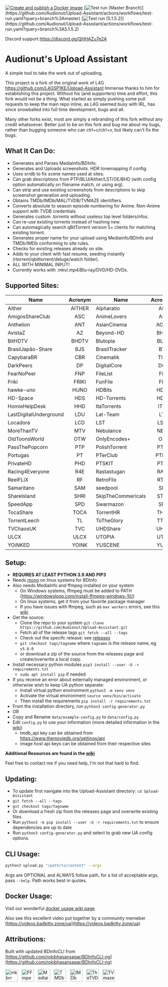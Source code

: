 [![Create and publish a Docker image](https://github.com/Audionut/Upload-Assistant/actions/workflows/docker-image.yml/badge.svg?branch=master)](https://github.com/Audionut/Upload-Assistant/actions/workflows/docker-image.yml) [![Test run (Master Branch)](https://img.shields.io/github/actions/workflow/status/Audionut/Upload-Assistant/test-run.yaml?branch=master&label=Test%20run%20(Master%20Branch%202025-07-04%2006:06%20UTC))](https://github.com/Audionut/Upload-Assistant/actions/workflows/test-run.yaml?query=branch%3Amaster) [![Test run (5.1.5.2)](https://img.shields.io/github/actions/workflow/status/Audionut/Upload-Assistant/test-run.yaml?branch=5.1.5.2&label=Test%20run%20(5.1.5.2%202025-07-19%2014:24%20UTC))](https://github.com/Audionut/Upload-Assistant/actions/workflows/test-run.yaml?query=branch%3A5.1.5.2)

Discord support https://discord.gg/QHHAZu7e2A

# Audionut's Upload Assistant

A simple tool to take the work out of uploading.

This project is a fork of the original work of L4G https://github.com/L4GSP1KE/Upload-Assistant
Immense thanks to him for establishing this project. Without his (and supporters) time and effort, this fork would not be a thing.
What started as simply pushing some pull requests to keep the main repo inline, as L4G seemed busy with IRL, has since snowballed into full time development, bugs and all.

Many other forks exist, most are simply a rebranding of this fork without any credit whatsoever.
Better just to be on this fork and bug me about my bugs, rather than bugging someone who can ctrl+c/ctrl+v, but likely can't fix the bugs.

## What It Can Do:
- Generates and Parses MediaInfo/BDInfo.
- Generates and Uploads screenshots. HDR tonemapping if config.
- Uses srrdb to fix scene names used at sites.
- Can grab descriptions from PTP/BLU/Aither/LST/OE/BHD (with config option automatically on filename match, or using arg).
- Can strip and use existing screenshots from descriptions to skip screenshot generation and uploading.
- Obtains TMDb/IMDb/MAL/TVDB/TVMAZE identifiers.
- Converts absolute to season episode numbering for Anime. Non-Anime support with TVDB credentials
- Generates custom .torrents without useless top level folders/nfos.
- Can re-use existing torrents instead of hashing new.
- Can automagically search qBitTorrent version 5+ clients for matching existing torrent.
- Generates proper name for your upload using Mediainfo/BDInfo and TMDb/IMDb conforming to site rules.
- Checks for existing releases already on site.
- Adds to your client with fast resume, seeding instantly (rtorrent/qbittorrent/deluge/watch folder).
- ALL WITH MINIMAL INPUT!
- Currently works with .mkv/.mp4/Blu-ray/DVD/HD-DVDs.

## Supported Sites:

| Name               | Acronym | Name            | Acronym |
|--------------------|:-------:|-----------------|:-------:|
| Aither             | AITHER  | Alpharatio      | AR      |
| AmigosShareClub    | ASC     | AnimeLovers     | AL      |
| Anthelion          | ANT     | AsianCinema     | ACM     |
| AvistaZ            | AZ      | Beyond-HD       | BHD     |
| BitHDTV            | BHDTV   | Blutopia        | BLU     |
| BrasilJapão-Share  | BJS     | BrasilTracker   | BT      |
| CapybaraBR         | CBR     | Cinematik       | TIK     |
| DarkPeers          | DP      | DigitalCore     | DC      |
| FearNoPeer         | FNP     | FileList        | FL      |
| Friki              | FRIKI   | FunFile         | FF      |
| hawke-uno          | HUNO    | HDBits          | HDB     |
| HD-Space           | HDS     | HD-Torrents     | HDT     |
| HomieHelpDesk      | HHD     | ItaTorrents     | ITT     |
| LastDigitalUnderground | LDU | Lat-Team        | LT      |
| Locadora           | LCD     | LST             | LST     |
| MoreThanTV         | MTV     | Nebulance       | NBL     |
| OldToonsWorld      | OTW     | OnlyEncodes+    | OE      |
| PassThePopcorn     | PTP     | PolishTorrent   | PTT     |
| Portugas           | PT      | PTerClub        | PTER    |
| PrivateHD          | PHD     | PTSKIT          | PTS     |
| Racing4Everyone    | R4E     | Rastastugan     | RAS     |
| ReelFLiX           | RF      | RetroFlix       | RTF     |
| Samaritano         | SAM     | seedpool        | SP      |
| ShareIsland        | SHRI    | SkipTheCommericals | STC  |
| SpeedApp           | SPD     | Swarmazon       | SN      |
| TocaShare          | TOCA    | TorrentHR       | THR     |
| TorrentLeech       | TL      | ToTheGlory      | TTG     |
| TVChaosUK          | TVC     | UHDShare        | UHD     |
| ULCX               | ULCX    | UTOPIA          | UTP     |
| YOiNKED            | YOINK   | YUSCENE         | YUS     |

## **Setup:**
- **REQUIRES AT LEAST PYTHON 3.9 AND PIP3**
- Needs [mono](https://www.mono-project.com/) on linux systems for BDInfo
- Also needs MediaInfo and ffmpeg installed on your system
  - On Windows systems, ffmpeg must be added to PATH (https://windowsloop.com/install-ffmpeg-windows-10/)
  - On linux systems, get it from your favorite package manager
  - If you have issues with ffmpeg, such as `max workers` errors, see this [wiki](https://github.com/Audionut/Upload-Assistant/wiki/ffmpeg---max-workers-issues)
- Get the source:
  - Clone the repo to your system `git clone https://github.com/Audionut/Upload-Assistant.git`
  - Fetch all of the release tags `git fetch --all --tags`
  - Check out the specifc release: see [releases](https://github.com/Audionut/Upload-Assistant/releases)
  - `git checkout tags/tagname` where `tagname` is the release name, eg `v5.0.0`
  - or download a zip of the source from the releases page and create/overwrite a local copy.
- Install necessary python modules `pip3 install --user -U -r requirements.txt`
  - `sudo apt install pip` if needed
- If you receive an error about externally managed environment, or otherwise wish to keep UA python separate:
  - Install virtual python environment `python3 -m venv venv`
  - Activate the virtual environment `source venv/bin/activate`
  - Then install the requirements `pip install -r requirements.txt`
- From the installation directory, run `python3 config-generator.py`
- OR
- Copy and Rename `data/example-config.py` to `data/config.py`
- Edit `config.py` to use your information (more detailed information in the [wiki](https://github.com/Audionut/Upload-Assistant/wiki))
  - tmdb_api key can be obtained from https://www.themoviedb.org/settings/api
  - image host api keys can be obtained from their respective sites

**Additional Resources are found in the [wiki](https://github.com/Audionut/Upload-Assistant/wiki)**

Feel free to contact me if you need help, I'm not that hard to find.

## **Updating:**
- To update first navigate into the Upload-Assistant directory: `cd Upload-Assistant`
- `git fetch --all --tags`
- `git checkout tags/tagname`
- Or download a fresh zip from the releases page and overwrite existing files
- Run `python3 -m pip install --user -U -r requirements.txt` to ensure dependencies are up to date
- Run `python3 config-generator.py` and select to grab new UA config options.

## **CLI Usage:**

```bash
python3 upload.py "/path/to/content" --args
````

Args are OPTIONAL and ALWAYS follow path, for a list of acceptable args, pass `--help`.
Path works best in quotes.

## **Docker Usage:**

Visit our wonderful [docker usage wiki page](https://github.com/Audionut/Upload-Assistant/wiki/Docker)

Also see this excellent video put together by a community memeber [https://videos.badkitty.zone/ua](https://videos.badkitty.zone/ua)

## **Attributions:**

Built with updated BDInfoCLI from [https://github.com/rokibhasansagar/BDInfoCLI-ng](https://github.com/rokibhasansagar/BDInfoCLI-ng)

<p>
  <a href="https://github.com/autobrr/mkbrr"><img src="https://github.com/autobrr/mkbrr/blob/main/.github/assets/mkbrr-dark.png?raw=true" alt="mkbrr" height="40px;"></a>&nbsp;&nbsp;
  <a href="https://ffmpeg.org/"><img src="https://i.postimg.cc/xdj3BS7S/FFmpeg-Logo-new-svg.png" alt="FFmpeg" height="40px;"></a>&nbsp;&nbsp;
  <a href="https://mediaarea.net/en/MediaInfo"><img src="https://i.postimg.cc/vTkjXmHh/Media-Info-Logo-svg.png" alt="Mediainfo" height="40px;"></a>&nbsp;&nbsp;
  <a href="https://www.themoviedb.org/"><img src="https://i.postimg.cc/1tpXHx3k/blue-square-2-d537fb228cf3ded904ef09b136fe3fec72548ebc1fea3fbbd1ad9e36364db38b.png" alt="TMDb" height="40px;"></a>&nbsp;&nbsp;
  <a href="https://www.imdb.com/"><img src="https://i.postimg.cc/CLVmvwr1/IMDb-Logo-Rectangle-Gold-CB443386186.png" alt="IMDb" height="40px;"></a>&nbsp;&nbsp;
  <a href="https://thetvdb.com/"><img src="https://i.postimg.cc/Hs1KKqsS/logo1.png" alt="TheTVDB" height="40px;"></a>&nbsp;&nbsp;
  <a href="https://www.tvmaze.com/"><img src="https://i.postimg.cc/2jdRzkJp/tvm-header-logo.png" alt="TVmaze" height="40px"></a>
</p>
